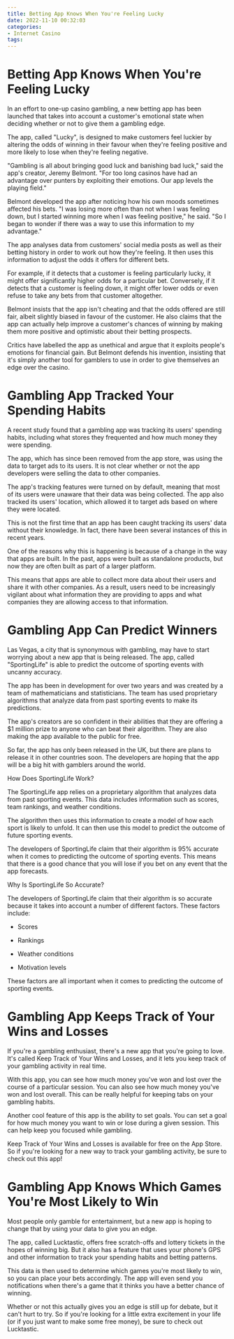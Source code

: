 ```yaml
---
title: Betting App Knows When You're Feeling Lucky
date: 2022-11-10 00:32:03
categories:
- Internet Casino
tags:
---
```



#  Betting App Knows When You're Feeling Lucky

In an effort to one-up casino gambling, a new betting app has been launched that takes into account a customer's emotional state when deciding whether or not to give them a gambling edge.

The app, called "Lucky", is designed to make customers feel luckier by altering the odds of winning in their favour when they're feeling positive and more likely to lose when they're feeling negative.

"Gambling is all about bringing good luck and banishing bad luck," said the app's creator, Jeremy Belmont. "For too long casinos have had an advantage over punters by exploiting their emotions. Our app levels the playing field."

Belmont developed the app after noticing how his own moods sometimes affected his bets. "I was losing more often than not when I was feeling down, but I started winning more when I was feeling positive," he said. "So I began to wonder if there was a way to use this information to my advantage."

The app analyses data from customers' social media posts as well as their betting history in order to work out how they're feeling. It then uses this information to adjust the odds it offers for different bets.

For example, if it detects that a customer is feeling particularly lucky, it might offer significantly higher odds for a particular bet. Conversely, if it detects that a customer is feeling down, it might offer lower odds or even refuse to take any bets from that customer altogether.

Belmont insists that the app isn't cheating and that the odds offered are still fair, albeit slightly biased in favour of the customer. He also claims that the app can actually help improve a customer's chances of winning by making them more positive and optimistic about their betting prospects.

Critics have labelled the app as unethical and argue that it exploits people's emotions for financial gain. But Belmont defends his invention, insisting that it's simply another tool for gamblers to use in order to give themselves an edge over the casino.

#  Gambling App Tracked Your Spending Habits

A recent study found that a gambling app was tracking its users' spending habits, including what stores they frequented and how much money they were spending.

The app, which has since been removed from the app store, was using the data to target ads to its users. It is not clear whether or not the app developers were selling the data to other companies.

The app's tracking features were turned on by default, meaning that most of its users were unaware that their data was being collected. The app also tracked its users' location, which allowed it to target ads based on where they were located.

This is not the first time that an app has been caught tracking its users' data without their knowledge. In fact, there have been several instances of this in recent years.

One of the reasons why this is happening is because of a change in the way that apps are built. In the past, apps were built as standalone products, but now they are often built as part of a larger platform.

This means that apps are able to collect more data about their users and share it with other companies. As a result, users need to be increasingly vigilant about what information they are providing to apps and what companies they are allowing access to that information.

#  Gambling App Can Predict Winners

Las Vegas, a city that is synonymous with gambling, may have to start worrying about a new app that is being released. The app, called "SportingLife" is able to predict the outcome of sporting events with uncanny accuracy.

The app has been in development for over two years and was created by a team of mathematicians and statisticians. The team has used proprietary algorithms that analyze data from past sporting events to make its predictions.

The app's creators are so confident in their abilities that they are offering a $1 million prize to anyone who can beat their algorithm. They are also making the app available to the public for free.

So far, the app has only been released in the UK, but there are plans to release it in other countries soon. The developers are hoping that the app will be a big hit with gamblers around the world.

How Does SportingLife Work?

The SportingLife app relies on a proprietary algorithm that analyzes data from past sporting events. This data includes information such as scores, team rankings, and weather conditions.

The algorithm then uses this information to create a model of how each sport is likely to unfold. It can then use this model to predict the outcome of future sporting events.

The developers of SportingLife claim that their algorithm is 95% accurate when it comes to predicting the outcome of sporting events. This means that there is a good chance that you will lose if you bet on any event that the app forecasts.

Why Is SportingLife So Accurate?

The developers of SportingLife claim that their algorithm is so accurate because it takes into account a number of different factors. These factors include: 

  * Scores 

  * Rankings 

  * Weather conditions 

  * Motivation levels 

These factors are all important when it comes to predicting the outcome of sporting events.

#  Gambling App Keeps Track of Your Wins and Losses

If you're a gambling enthusiast, there's a new app that you're going to love. It's called Keep Track of Your Wins and Losses, and it lets you keep track of your gambling activity in real time.

With this app, you can see how much money you've won and lost over the course of a particular session. You can also see how much money you've won and lost overall. This can be really helpful for keeping tabs on your gambling habits.

Another cool feature of this app is the ability to set goals. You can set a goal for how much money you want to win or lose during a given session. This can help keep you focused while gambling.

Keep Track of Your Wins and Losses is available for free on the App Store. So if you're looking for a new way to track your gambling activity, be sure to check out this app!

#  Gambling App Knows Which Games You're Most Likely to Win

Most people only gamble for entertainment, but a new app is hoping to change that by using your data to give you an edge.

The app, called Lucktastic, offers free scratch-offs and lottery tickets in the hopes of winning big. But it also has a feature that uses your phone's GPS and other information to track your spending habits and betting patterns.

This data is then used to determine which games you're most likely to win, so you can place your bets accordingly. The app will even send you notifications when there's a game that it thinks you have a better chance of winning.

Whether or not this actually gives you an edge is still up for debate, but it can't hurt to try. So if you're looking for a little extra excitement in your life (or if you just want to make some free money), be sure to check out Lucktastic.